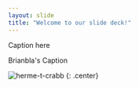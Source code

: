 ```yaml
---
layout: slide
title: "Welcome to our slide deck!"
---
```


Caption here

Brianbla's Caption

![herme-t-crabb](https://octodex.github.com/images/herme-t-crabb.png)
{: .center}
